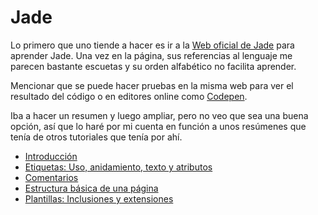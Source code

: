 Jade
====

Lo primero que uno tiende a hacer es ir a la [Web oficial de Jade](http://jade-lang.com/) para aprender Jade. Una vez en la página, sus referencias al lenguaje me parecen bastante escuetas y su orden alfabético no facilita aprender.

Mencionar que se puede hacer pruebas en la misma web para ver el resultado del código o en editores online como [Codepen](http://codepen.io/). 

Iba a hacer un resumen y luego ampliar, pero no veo que sea una buena opción, así que lo haré por mi cuenta en función a unos resúmenes que tenía de otros tutoriales que tenía por ahí.
 
* [Introducción](01-Introduccion.md)
* [Etiquetas: Uso, anidamiento, texto y atributos](02-Etiquetas.md)
* [Comentarios](03-Comentarios.md)
* [Estructura básica de una página](04-Estructura.md)
* [Plantillas: Inclusiones y extensiones](05-Plantillas.md)
